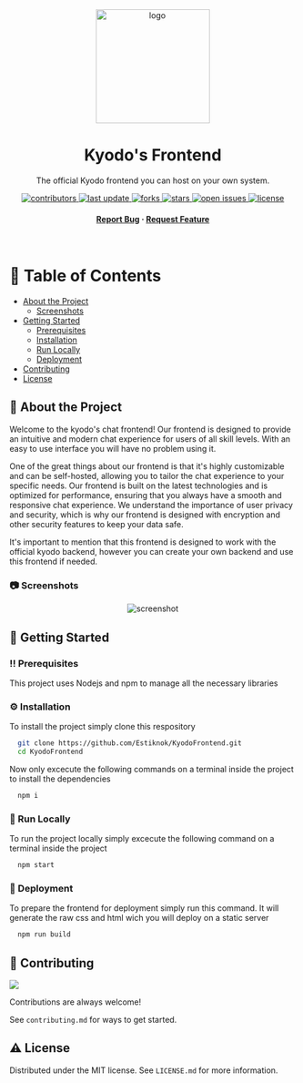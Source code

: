 <div align="center">

  <img src="https://res.cloudinary.com/kyodo/image/upload/v1674571454/kyodo/icons/logo_dj9gkd.png" alt="logo" width="200" height="auto" />
  <h1>Kyodo's Frontend</h1>
  
  <p>
    The official Kyodo frontend you can host on your own system. 
  </p>
  
  
<!-- Badges -->
<p>
  <a href="https://github.com/Estiknok/KyodoFrontend/graphs/contributors">
    <img src="https://img.shields.io/github/contributors/Estiknok/KyodoFrontend" alt="contributors" />
  </a>
  <a href="">
    <img src="https://img.shields.io/github/last-commit/Estiknok/KyodoFrontend" alt="last update" />
  </a>
  <a href="https://github.com/Estiknok/KyodoFrontend/network/members">
    <img src="https://img.shields.io/github/forks/Estiknok/KyodoFrontend" alt="forks" />
  </a>
  <a href="https://github.com/Estiknok/KyodoFrontend/stargazers">
    <img src="https://img.shields.io/github/stars/Estiknok/KyodoFrontend" alt="stars" />
  </a>
  <a href="https://github.com/Estiknok/KyodoFrontend/issues/">
    <img src="https://img.shields.io/github/issues/Estiknok/KyodoFrontend" alt="open issues" />
  </a>
  <a href="https://github.com/Estiknok/KyodoFrontend/blob/master/LICENSE">
    <img src="https://img.shields.io/github/license/Estiknok/KyodoFrontend.svg" alt="license" />
  </a>
</p>
   
<h4>
    <a href="https://github.com/Estiknok/KyodoFrontend/issues/">Report Bug</a>
  <span> · </span>
    <a href="https://github.com/Estiknok/KyodoFrontend/issues/">Request Feature</a>
  </h4>
</div>

<br />

<!-- Table of Contents -->
# :notebook_with_decorative_cover: Table of Contents

- [About the Project](#star2-about-the-project)
  * [Screenshots](#camera-screenshots)
- [Getting Started](#toolbox-getting-started)
  * [Prerequisites](#bangbang-prerequisites)
  * [Installation](#gear-installation)
  * [Run Locally](#running-run-locally)
  * [Deployment](#triangular_flag_on_post-deployment)
- [Contributing](#wave-contributing)
- [License](#warning-license)

  

<!-- About the Project -->
## :star2: About the Project

Welcome to the kyodo's chat frontend! Our frontend is designed to provide an intuitive and modern chat experience for users of all skill levels. With an easy to use interface you will have no problem using it.

One of the great things about our frontend is that it's highly customizable and can be self-hosted, allowing you to tailor the chat experience to your specific needs. Our frontend is built on the latest technologies and is optimized for performance, ensuring that you always have a smooth and responsive chat experience. We understand the importance of user privacy and security, which is why our frontend is designed with encryption and other security features to keep your data safe.

It's important to mention that this frontend is designed to work with the official kyodo backend, however you can create your own backend and use this frontend if needed.

<!-- Screenshots -->
### :camera: Screenshots

<div align="center"> 
  <img src="https://res.cloudinary.com/kyodo/image/upload/v1680428576/kyodo/icons/kyodoFrontendImage_a9azab.png" alt="screenshot" />
</div>


<!-- Getting Started -->
## 	:toolbox: Getting Started

<!-- Prerequisites -->
### :bangbang: Prerequisites

This project uses Nodejs and npm to manage all the necessary libraries

<!-- Installation -->
### :gear: Installation

To install the project simply clone this respository

```bash
  git clone https://github.com/Estiknok/KyodoFrontend.git
  cd KyodoFrontend
```

Now only excecute the following commands on a terminal inside the project to install the dependencies

```bash
  npm i
```

<!-- Run Locally -->
### :running: Run Locally

To run the project locally simply excecute the following command on a terminal inside the project

```bash
  npm start
```


<!-- Deployment -->
### :triangular_flag_on_post: Deployment

To prepare the frontend for deployment simply run this command. It will generate the raw css and html wich you will deploy on a static server

```bash
  npm run build
```

<!-- Contributing -->
## :wave: Contributing

<a href="https://github.com/Estiknok/KyodoFrontend/graphs/contributors">
  <img src="https://contrib.rocks/image?repo=Estiknok/KyodoFrontend" />
</a>


Contributions are always welcome!

See `contributing.md` for ways to get started.

<!-- License -->
## :warning: License

Distributed under the MIT license. See `LICENSE.md` for more information.


[license-shield]: https://img.shields.io/github/license/othneildrew/Best-README-Template.svg?style=for-the-badge
[license-url]: https://github.com/othneildrew/Best-README-Template/blob/master/LICENSE.txt
